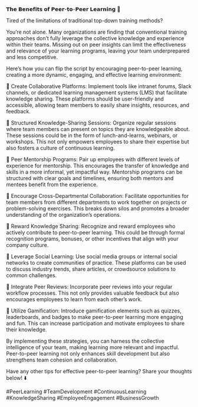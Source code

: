 𝗧𝗵𝗲 𝗕𝗲𝗻𝗲𝗳𝗶𝘁𝘀 𝗼𝗳 𝗣𝗲𝗲𝗿-𝘁𝗼-𝗣𝗲𝗲𝗿 𝗟𝗲𝗮𝗿𝗻𝗶𝗻𝗴 🌟

Tired of the limitations of traditional top-down training methods?

You’re not alone. Many organizations are finding that conventional training approaches don’t fully leverage the collective knowledge and experience within their teams. Missing out on peer insights can limit the effectiveness and relevance of your learning programs, leaving your team underprepared and less competitive.

Here’s how you can flip the script by encouraging peer-to-peer learning, creating a more dynamic, engaging, and effective learning environment:

📌 Create Collaborative Platforms: Implement tools like intranet forums, Slack channels, or dedicated learning management systems (LMS) that facilitate knowledge sharing. These platforms should be user-friendly and accessible, allowing team members to easily share insights, resources, and feedback.

📌 Structured Knowledge-Sharing Sessions: Organize regular sessions where team members can present on topics they are knowledgeable about. These sessions could be in the form of lunch-and-learns, webinars, or workshops. This not only empowers employees to share their expertise but also fosters a culture of continuous learning.

📌 Peer Mentorship Programs: Pair up employees with different levels of experience for mentorship. This encourages the transfer of knowledge and skills in a more informal, yet impactful way. Mentorship programs can be structured with clear goals and timelines, ensuring both mentors and mentees benefit from the experience.

📌 Encourage Cross-Departmental Collaboration: Facilitate opportunities for team members from different departments to work together on projects or problem-solving exercises. This breaks down silos and promotes a broader understanding of the organization’s operations.

📌 Reward Knowledge Sharing: Recognize and reward employees who actively contribute to peer-to-peer learning. This could be through formal recognition programs, bonuses, or other incentives that align with your company culture.

📌 Leverage Social Learning: Use social media groups or internal social networks to create communities of practice. These platforms can be used to discuss industry trends, share articles, or crowdsource solutions to common challenges.

📌 Integrate Peer Reviews: Incorporate peer reviews into your regular workflow processes. This not only provides valuable feedback but also encourages employees to learn from each other’s work.

📌 Utilize Gamification: Introduce gamification elements such as quizzes, leaderboards, and badges to make peer-to-peer learning more engaging and fun. This can increase participation and motivate employees to share their knowledge.

By implementing these strategies, you can harness the collective intelligence of your team, making learning more relevant and impactful. Peer-to-peer learning not only enhances skill development but also strengthens team cohesion and collaboration.

Have any other tips for effective peer-to-peer learning? Share your thoughts below! ⬇️

#PeerLearning #TeamDevelopment #ContinuousLearning #KnowledgeSharing #EmployeeEngagement #BusinessGrowth